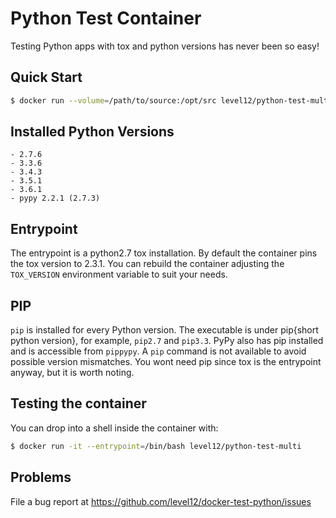 # Python Test Container

Testing Python apps with tox and python versions has never been so easy!

## Quick Start

```sh
$ docker run --volume=/path/to/source:/opt/src level12/python-test-multi -e py27,py33,py34,py35,py36,pypy
```

## Installed Python Versions
    - 2.7.6
    - 3.3.6
    - 3.4.3
    - 3.5.1
    - 3.6.1
    - pypy 2.2.1 (2.7.3)

## Entrypoint

The entrypoint is a python2.7 tox installation. By default the container pins
the tox version to 2.3.1. You can rebuild the container adjusting the
`TOX_VERSION` environment variable to suit your needs.

## PIP

`pip` is installed for every Python version. The executable is under pip{short
python version}, for example, `pip2.7` and `pip3.3`. PyPy also has pip
installed and is accessible from `pippypy`. A `pip` command is not available to
avoid possible version mismatches. You wont need pip since tox is the entrypoint
anyway, but it is worth noting.

## Testing the container

You can drop into a shell inside the container with:

```sh
$ docker run -it --entrypoint=/bin/bash level12/python-test-multi
```

## Problems

File a bug report at https://github.com/level12/docker-test-python/issues
